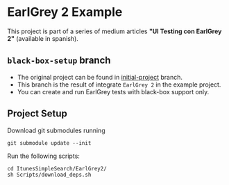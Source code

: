 # EarlGrey 2 Example

This project is part of a series of medium articles **"UI Testing con EarlGrey 2"** (available in spanish).

## `black-box-setup` branch

- The original project can be found in [initial-project](https://github.com/bastianX6/earlgrey-2-example/tree/01-initial-project) branch.
- This branch is the result of integrate `EarlGrey 2` in the example project. 
- You can create and run EarlGrey tests with black-box support only.


## Project Setup

Download git submodules running

```shell
git submodule update --init
```

Run the following scripts:
```shell
cd ItunesSimpleSearch/EarlGrey2/
sh Scripts/download_deps.sh
```
